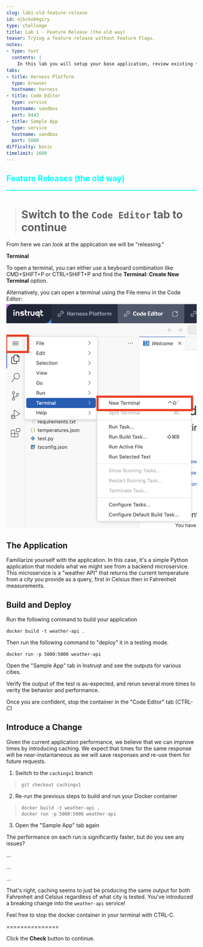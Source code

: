```yaml
---
slug: lab1-old-feature-release
id: ojbckob6giry
type: challenge
title: Lab 1 - Feature Release (the old way)
teaser: Trying a feature release without Feature Flags.
notes:
- type: text
  contents: |
    In this lab you will setup your base application, review existing features, make a change to the application behavior, deploy, and retest.
tabs:
- title: Harness Platform
  type: browser
  hostname: harness
- title: Code Editor
  type: service
  hostname: sandbox
  port: 8443
- title: Sample App
  type: service
  hostname: sandbox
  port: 5000
difficulty: basic
timelimit: 1600
---
```


<style type="text/css" rel="stylesheet">
hr.cyan { background-color: cyan; color: cyan; height: 2px; margin-bottom: -10px; }
h2.cyan { color: cyan; }
</style><h2 class="cyan">Feature Releases (the old way)</h2>
<hr class="cyan">
<br>

> # Switch to the ```Code Editor``` tab to continue
From here we can look at the application we will be "releasing."

**Terminal**

To open a terminal, you can either use a keyboard combination like CMD+SHIFT+P or CTRL+SHIFT+P and find the **Terminal: Create New Terminal** option.

Alternatively, you can open a terminal using the File menu in the Code Editor:
![New Terminal](../assets/images/new-terminal.png)

## The Application
Familiarize yourself with the application. In this case, it's a simple Python application that models what we might see from a backend microservice. This microservice is a "weather API" that returns the current temperature from a city you provide as a query, first in Celsius then in Fahrenheit measurements.

## Build and Deploy
Run the following command to build your application
```
docker build -t weather-api .
```
Then run the following command to "deploy" it in a testing mode.
```
docker run -p 5000:5000 weather-api
```
Open the "Sample App" tab in Instruqt and see the outputs for various cities.

Verify the output of the test is as-expected, and rerun several more times to verity the behavior and performance.

Once you are confident, stop the container in the "Code Editor" tab (CTRL-C)


## Introduce a Change
Given the current application performance, we believe that we can improve times by introducing caching. We expect that times for the same response will be near-instantaneous as we will save responses and re-use them for future requests.

1. Switch to the `cachingv1` branch
>```
>git checkout cachingv1
>```
2. Re-run the previous steps to build and run your Docker container
>```
>docker build -t weather-api .
>docker run -p 5000:5000 weather-api
>```
3. Open the "Sample App" tab again

The performance on each run is significantly faster, but do you see any issues?

...

...

...

That's right, caching seems to just be producing the same output for both Fahrenheit and Celsius regardless of what city is tested. You've introduced a breaking change into the `weather-api` service!

Feel free to stop the docker container in your terminal with CTRL-C.

===============

Click the **Check** button to continue.
